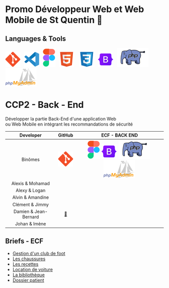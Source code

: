 # Promo Développeur Web et Web Mobile de St Quentin 👋

## Languages & Tools 
![imgGit](./profile/img/git.svg)&nbsp;&nbsp;
![imgVscode](./profile/img/vscode.svg)&nbsp;&nbsp;
![imgFigma](./profile/img/figma.svg)&nbsp;&nbsp;
![imgHtml](./profile/img/html.svg) &nbsp;&nbsp;
![imgCSS](./profile/img/css.svg)&nbsp;&nbsp;
![imgBootStrap](./profile/img/bootstrap.svg)&nbsp;&nbsp; 
![imgPhp](./profile/img/php2.svg)&nbsp;&nbsp;
![imgPhpMyAdmin](./profile/img/PhpMyAdmin.svg)&nbsp;&nbsp;

# CCP2 - Back - End
Développer la partie Back-End d'une application Web  
ou Web Mobile en intégrant les recommandations de sécurité 

|Developer|GitHub| ECF - BACK END  |
|:---------:|:------:|:-----:|
 Binômes|![imgGit](./profile/img/git.svg)| ![imgFigma](./profile/img/figma.svg)&nbsp;![imgBootStrap](./profile/img/bootstrap.svg)&nbsp; ![imgPHP](./profile/img/php2.svg)&nbsp;![imgPhpMyAdmin](./profile/img/PhpMyAdmin.svg)&nbsp;|
|Alexis & Mohamad|
|Alexy & Logan|
|Alvin & Amandine|
|Clément & Jimmy|
|Damien & Jean-Bernard| <a href="">🔗</a> |
|Johan & Imène|

## Briefs - ECF
* [Gestion d'un club de foot](https://github.com/DWWM-STQ/Brief_ClubDeFoot.git)
* [Les chaussures](https://github.com/DWWM-STQ/Brief_Chaussures.git)
* [Les recettes](https://github.com/DWWM-STQ/Brief_Recettes.git)
* [Location de voiture](https://github.com/DWWM-STQ/Brief_Location.git)
* [La bibliothèque](https://github.com/DWWM-STQ/Brief_Bibliotheque.git)
* [Dossier patient](https://github.com/DWWM-STQ/Brief_DossierPatient.git)

<!--

**Here are some ideas to get you started:**

🙋‍♀️ A short introduction - what is your organization all about?
🌈 Contribution guidelines - how can the community get involved?
👩‍💻 Useful resources - where can the community find your docs? Is there anything else the community should know?
🍿 Fun facts - what does your team eat for breakfast?
🧙 Remember, you can do mighty things with the power of [Markdown](https://docs.github.com/github/writing-on-github/getting-started-with-writing-and-formatting-on-github/basic-writing-and-formatting-syntax)
-->
